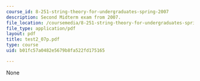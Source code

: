 ```yaml
---
course_id: 8-251-string-theory-for-undergraduates-spring-2007
description: Second Midterm exam from 2007.
file_location: /coursemedia/8-251-string-theory-for-undergraduates-spring-2007/b01fc57a0482e5679b8fa522fd175165_test2_07p.pdf
file_type: application/pdf
layout: pdf
title: test2_07p.pdf
type: course
uid: b01fc57a0482e5679b8fa522fd175165

---
```

None